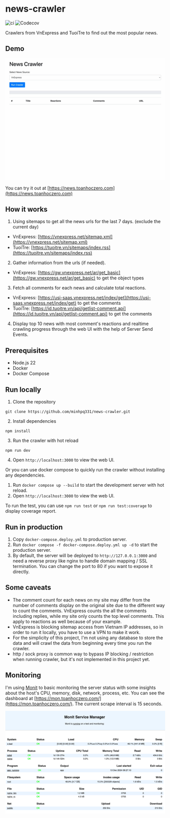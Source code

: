 # news-crawler
![ci](https://github.com/minhpq331/news-crawler/actions/workflows/ci.yml/badge.svg) ![Codecov](https://img.shields.io/codecov/c/github/minhpq331/news-crawler)

Crawlers from VnExpress and TuoiTre to find out the most popular news.

## Demo

![demo](docs/demo.gif)

You can try it out at [https://news.toanhoczero.com](https://news.toanhoczero.com)

## How it works

1. Using sitemaps to get all the news urls for the last 7 days. (exclude the current day)
- VnExpress: [https://vnexpress.net/sitemap.xml](https://vnexpress.net/sitemap.xml)
- TuoiTre: [https://tuoitre.vn/sitemaps/index.rss](https://tuoitre.vn/sitemaps/index.rss)

2. Gather information from the urls (if needed).
- VnExpress: [https://gw.vnexpress.net/ar/get_basic](https://gw.vnexpress.net/ar/get_basic) to get the object types

3. Fetch all comments for each news and calculate total reactions.
- VnExpress: [https://usi-saas.vnexpress.net/index/get](https://usi-saas.vnexpress.net/index/get) to get the comments
- TuoiTre: [https://id.tuoitre.vn/api/getlist-comment.api](https://id.tuoitre.vn/api/getlist-comment.api) to get the comments

4. Display top 10 news with most comment's reactions and realtime crawling progress through the web UI with the help of Server Send Events.

## Prerequisites

- Node.js 22
- Docker
- Docker Compose

## Run locally

1. Clone the repository
```
git clone https://github.com/minhpq331/news-crawler.git
```

2. Install dependencies
```
npm install
```

3. Run the crawler with hot reload
```
npm run dev
```

4. Open `http://localhost:3000` to view the web UI.

Or you can use docker compose to quickly run the crawler without installing any dependencies.

1. Run `docker compose up --build` to start the development server with hot reload.
2. Open `http://localhost:3000` to view the web UI.

To run the test, you can use `npm run test` or `npm run test:coverage` to display coverage report.

## Run in production

1. Copy `docker-compose.deploy.yml` to production server.
2. Run `docker compose -f docker-compose.deploy.yml up -d` to start the production server.
3. By default, the server will be deployed to `http://127.0.0.1:3000` and need a reverse proxy like nginx to handle domain mapping / SSL termination. You can change the port to 80 if you want to expose it directly.

## Some caveats

- The comment count for each news on my site may differ from the number of comments display on the original site due to the different way to count the comments. VnExpress counts the all the comments including replies, while my site only counts the top level comments. This apply to reactions as well because of your example.
- VnExpress is blocking sitemap access from Vietnam IP addresses, so in order to run it locally, you have to use a VPN to make it work.
- For the simplicity of this project, I'm not using any database to store the data and will crawl the data from beginning every time you run the crawler.
- http / sock proxy is common way to bypass IP blocking / restriction when running crawler, but it's not implemented in this project yet.

## Monitoring

I'm using [Monit](https://mmonit.com/monit/) to basic monitoring the server status with some insights about the host's CPU, memory, disk, network, process, etc. You can see the dashboard at [https://mon.toanhoczero.com/](https://mon.toanhoczero.com/). The current scrape interval is 15 seconds.

![monit](docs/monit.png)
